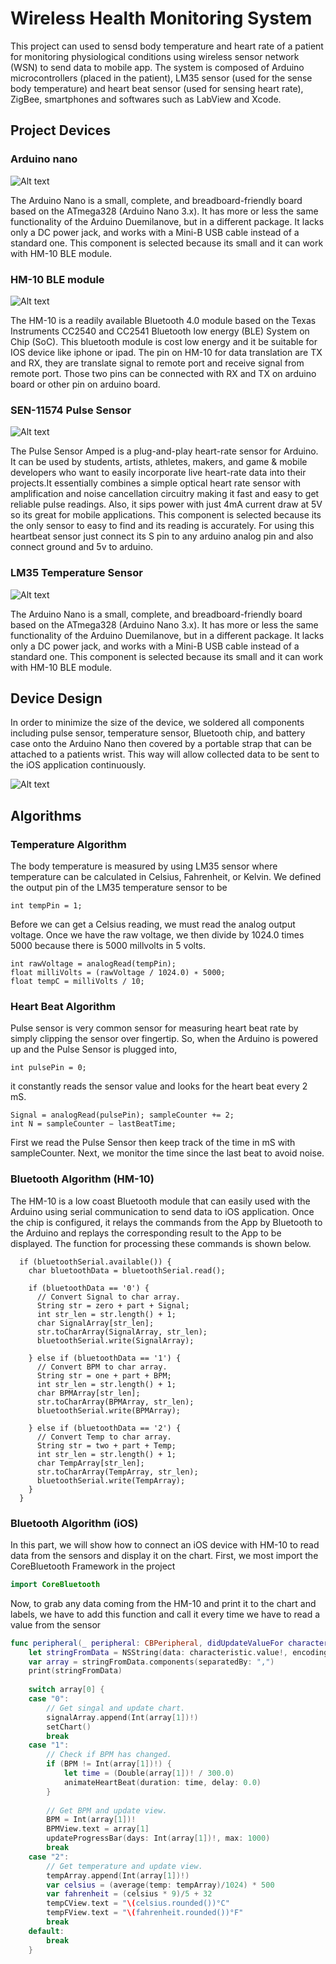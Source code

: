 # Wireless Health Monitoring System
This project can used to sensd body temperature and heart rate of a patient for monitoring physiological conditions using wireless sensor network (WSN) to send data to mobile app. The system is composed of Arduino microcontrollers (placed in the patient), LM35 sensor (used for the sense body temperature) and heart beat sensor (used for sensing heart rate), ZigBee, smartphones and softwares such as LabView and Xcode.


## Project Devices
### Arduino nano

![Alt text](https://github.com/MhAlghamdi/WirelessHealthMonitoringSystem/blob/PreUpdate/Images/arduino_nano.png "Optional title")

The Arduino Nano is a small, complete, and breadboard-friendly board based on the ATmega328 (Arduino Nano 3.x). It has more or less the same functionality of the Arduino Duemilanove, but in a different package. It lacks only a DC power jack, and works with a Mini-B USB cable instead of a standard one. This component is selected because its small and it can work with HM-10 BLE module.

### HM-10 BLE module


![Alt text](https://github.com/MhAlghamdi/WirelessHealthMonitoringSystem/blob/PreUpdate/Images/hm10_ble.png "Optional title")

The HM-10 is a readily available Bluetooth 4.0 module based on the Texas Instruments CC2540 and CC2541 Bluetooth low energy (BLE) System on Chip (SoC). This bluetooth module is cost low energy and it be suitable for IOS device like iphone or ipad. The pin on HM-10 for data translation are TX and RX, they are translate signal to remote port and receive signal from remote port. Those two pins can be connected with RX and TX on arduino board or other pin on arduino board.

### SEN-11574 Pulse Sensor

![Alt text](https://github.com/MhAlghamdi/WirelessHealthMonitoringSystem/blob/PreUpdate/Images/pulse_sensor.png "Optional title")

The Pulse Sensor Amped is a plug-and-play heart-rate sensor for Arduino. It can be used by students, artists, athletes, makers, and game & mobile developers who want to easily incorporate live heart-rate data into their projects.It essentially combines a simple optical heart rate sensor with amplification and noise cancellation circuitry making it fast and easy to get reliable pulse readings. Also, it sips power with just 4mA current draw at 5V so its great for mobile applications. This component is selected because its the only sensor to easy to find and its reading is accurately. For using this heartbeat sensor just connect its S pin to any arduino analog pin and also connect ground and 5v to arduino.

### LM35 Temperature Sensor

![Alt text](https://github.com/MhAlghamdi/WirelessHealthMonitoringSystem/blob/PreUpdate/Images/lm35.png "Optional title")

The Arduino Nano is a small, complete, and breadboard-friendly board based on the ATmega328 (Arduino Nano 3.x). It has more or less the same functionality of the Arduino Duemilanove, but in a different package. It lacks only a DC power jack, and works with a Mini-B USB cable instead of a standard one. This component is selected because its small and it can work with HM-10 BLE module.

## Device Design

In order to minimize the size of the device, we soldered all components including pulse sensor, temperature sensor, Bluetooth chip, and battery case onto the Arduino Nano then covered by a portable strap that can be attached to a patients wrist. This way will allow collected data to be sent to the iOS application continuously.

![Alt text](https://github.com/MhAlghamdi/WirelessHealthMonitoringSystem/blob/PreUpdate/Images/health_monitor_schematic.png  "Optional title")

## Algorithms
### Temperature Algorithm

The body temperature is measured by using LM35 sensor where temperature can be calculated in Celsius, Fahrenheit, or Kelvin. We defined the output pin of the LM35 temperature sensor to be

```arduino
int tempPin = 1;
```

Before we can get a Celsius reading, we must read the analog output voltage. Once we have the raw voltage, we then divide by 1024.0 times 5000 because there is 5000 millvolts in 5 volts.

```arduino
int rawVoltage = analogRead(tempPin);
float milliVolts = (rawVoltage / 1024.0) ∗ 5000;
float tempC = milliVolts / 10;
```
### Heart Beat Algorithm

Pulse sensor is very common sensor for measuring heart beat rate by simply clipping the sensor over fingertip. So, when the Arduino is powered up and the Pulse Sensor is plugged into,

```arduino
int pulsePin = 0;
```

it constantly reads the sensor value and looks for the heart beat every 2 mS.

```arduino
Signal = analogRead(pulsePin); sampleCounter += 2;
int N = sampleCounter − lastBeatTime;
```

First we read the Pulse Sensor then keep track of the time in mS with sampleCounter. Next, we monitor the time since the last beat to avoid noise.

### Bluetooth Algorithm (HM-10)

The HM-10 is a low coast Bluetooth module that can easily used with the Arduino using serial communication to send data to iOS application. Once the chip is configured, it relays the commands from the App by Bluetooth to the Arduino and replays the corresponding result to the App to be displayed. The function for processing these commands is shown below.

```arduino
  if (bluetoothSerial.available()) {
    char bluetoothData = bluetoothSerial.read();

    if (bluetoothData == '0') {
      // Convert Signal to char array.
      String str = zero + part + Signal;
      int str_len = str.length() + 1;
      char SignalArray[str_len];
      str.toCharArray(SignalArray, str_len);
      bluetoothSerial.write(SignalArray);
      
    } else if (bluetoothData == '1') {
      // Convert BPM to char array.
      String str = one + part + BPM;
      int str_len = str.length() + 1;
      char BPMArray[str_len];
      str.toCharArray(BPMArray, str_len);
      bluetoothSerial.write(BPMArray);
      
    } else if (bluetoothData == '2') {
      // Convert Temp to char array.
      String str = two + part + Temp;
      int str_len = str.length() + 1;
      char TempArray[str_len];
      str.toCharArray(TempArray, str_len);
      bluetoothSerial.write(TempArray);
    }
  }
```

### Bluetooth Algorithm (iOS)

In this part, we will show how to connect an iOS device with HM-10 to read data from the sensors and display it on the chart. First, we most import the CoreBluetooth Framework in the project

```swift
import CoreBluetooth
```

Now, to grab any data coming from the HM-10 and print it to the chart and labels, we have to add this function and call it every time we have to read a value from the sensor

```swift
func peripheral(_ peripheral: CBPeripheral, didUpdateValueFor characteristic: CBCharacteristic, error: Error?) {
	let stringFromData = NSString(data: characteristic.value!, encoding: String.Encoding.utf8.rawValue)!
	var array = stringFromData.components(separatedBy: ",")
	print(stringFromData)
	
	switch array[0] {
	case "0":
		// Get singal and update chart.
		signalArray.append(Int(array[1])!)
		setChart()
		break
	case "1":
		// Check if BPM has changed.
		if (BPM != Int(array[1])!) {
			let time = (Double(array[1])! / 300.0)
			animateHeartBeat(duration: time, delay: 0.0)
		}
		
		// Get BPM and update view.
		BPM = Int(array[1])!
		BPMView.text = array[1]
		updateProgressBar(days: Int(array[1])!, max: 1000)
		break
	case "2":
		// Get temperature and update view.
		tempArray.append(Int(array[1])!)
		var celsius = (average(temp: tempArray)/1024) * 500
		var fahrenheit = (celsius * 9)/5 + 32
		tempCView.text = "\(celsius.rounded())°C"
		tempFView.text = "\(fahrenheit.rounded())°F"
		break
	default:
		break
	}
```


